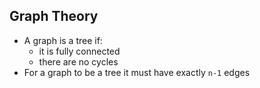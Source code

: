 ## Graph Theory
- A graph is a tree if:
	- it is fully connected 
	- there are no cycles 
- For a graph to be a tree it must have exactly `n-1` edges 